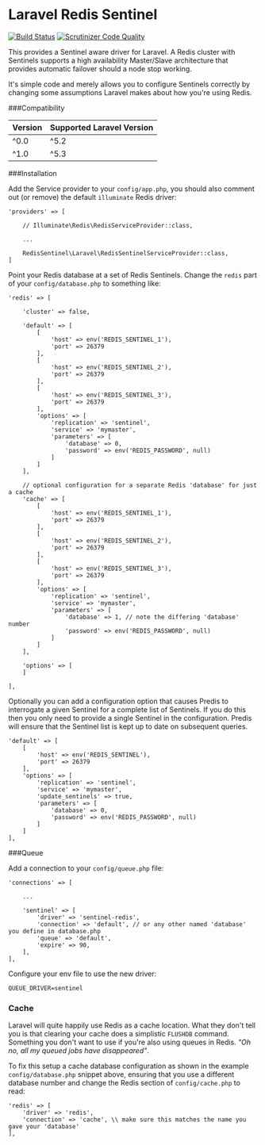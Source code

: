 Laravel Redis Sentinel
============

[![Build Status](https://scrutinizer-ci.com/g/cooperaj/laravel-redis-sentinel/badges/build.png?b=master)](https://scrutinizer-ci.com/g/cooperaj/laravel-redis-sentinel/build-status/master)
[![Scrutinizer Code Quality](https://scrutinizer-ci.com/g/cooperaj/laravel-redis-sentinel/badges/quality-score.png?b=master)](https://scrutinizer-ci.com/g/cooperaj/laravel-redis-sentinel/?branch=master)

This provides a Sentinel aware driver for Laravel. A Redis cluster with Sentinels supports a high availability Master/Slave architecture that provides automatic failover should a node stop working.

It's simple code and merely allows you to configure Sentinels correctly by changing some assumptions Laravel makes about how you're using Redis.

###Compatibility

Version | Supported Laravel Version
------- | -------------------------
^0.0 | ^5.2
^1.0 | ^5.3

###Installation

Add the Service provider to your `config/app.php`, you should also comment out (or remove) the default `illuminate` Redis driver:

```
'providers' => [

    // Illuminate\Redis\RedisServiceProvider::class,

    ...

    RedisSentinel\Laravel\RedisSentinelServiceProvider::class,
]
```

Point your Redis database at a set of Redis Sentinels. Change the `redis` part of your `config/database.php` to something like:

```
'redis' => [

    'cluster' => false,

    'default' => [
        [
            'host' => env('REDIS_SENTINEL_1'),
            'port' => 26379
        ],
        [
            'host' => env('REDIS_SENTINEL_2'),
            'port' => 26379
        ],
        [
            'host' => env('REDIS_SENTINEL_3'),
            'port' => 26379
        ],
        'options' => [
            'replication' => 'sentinel',
            'service' => 'mymaster',
            'parameters' => [
                'database' => 0,
                'password' => env('REDIS_PASSWORD', null)
            ]
        ]
    ],

    // optional configuration for a separate Redis 'database' for just a cache
    'cache' => [
        [
            'host' => env('REDIS_SENTINEL_1'),
            'port' => 26379
        ],
        [
            'host' => env('REDIS_SENTINEL_2'),
            'port' => 26379
        ],
        [
            'host' => env('REDIS_SENTINEL_3'),
            'port' => 26379
        ],
        'options' => [
            'replication' => 'sentinel',
            'service' => 'mymaster',
            'parameters' => [
                'database' => 1, // note the differing 'database' number
                'password' => env('REDIS_PASSWORD', null)
            ]
        ]
    ],

    'options' => [
    ]

],
```

Optionally you can add a configuration option that causes Predis to interrogate a given Sentinel for a complete list of Sentinels. If you do this then you only need to provide a single Sentinel in the configuration. Predis will ensure that the Sentinel list is kept up to date on subsequent queries.

```
'default' => [
    [
        'host' => env('REDIS_SENTINEL'),
        'port' => 26379
    ],
    'options' => [
        'replication' => 'sentinel',
        'service' => 'mymaster',
        'update_sentinels' => true,
        'parameters' => [
            'database' => 0,
            'password' => env('REDIS_PASSWORD', null)
        ]
    ]
],
```

###Queue

Add a connection to your `config/queue.php` file:

```
'connections' => [

    ...

    'sentinel' => [
        'driver' => 'sentinel-redis',
        'connection' => 'default', // or any other named 'database' you define in database.php
        'queue' => 'default',
        'expire' => 90,
    ],
],
```

Configure your env file to use the new driver:

```
QUEUE_DRIVER=sentinel
```

### Cache

Laravel will quite happily use Redis as a cache location. What they don't tell you is that clearing your cache does a simplistic `FLUSHDB` command. Something you don't want to use if you're also using queues in Redis. *"Oh no, all my queued jobs have disappeared"*.

To fix this setup a cache database configuration as shown in the example `config/database.php` snippet above, ensuring that you use a different database number and change the Redis section of `config/cache.php` to read:

```
'redis' => [
    'driver' => 'redis',
    'connection' => 'cache', \\ make sure this matches the name you gave your 'database'
],
```
